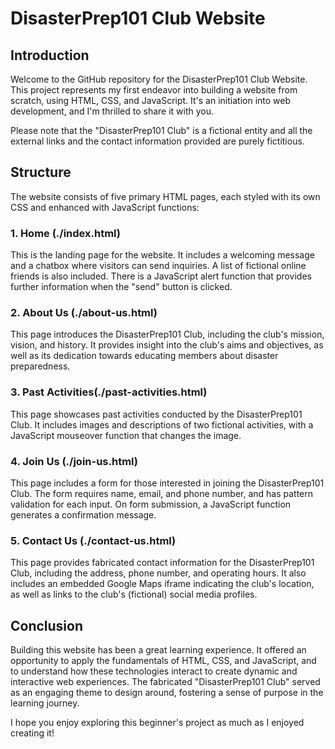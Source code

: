 # DisasterPrep101 Club Website

## Introduction

Welcome to the GitHub repository for the DisasterPrep101 Club Website. This project represents my first endeavor into building a website from scratch, using HTML, CSS, and JavaScript. It's an initiation into web development, and I'm thrilled to share it with you. 

Please note that the "DisasterPrep101 Club" is a fictional entity and all the external links and the contact information provided are purely fictitious. 

## Structure

The website consists of five primary HTML pages, each styled with its own CSS and enhanced with JavaScript functions:

### 1. Home (./index.html)

This is the landing page for the website. It includes a welcoming message and a chatbox where visitors can send inquiries. A list of fictional online friends is also included. There is a JavaScript alert function that provides further information when the "send" button is clicked.

### 2. About Us (./about-us.html)

This page introduces the DisasterPrep101 Club, including the club's mission, vision, and history. It provides insight into the club's aims and objectives, as well as its dedication towards educating members about disaster preparedness.

### 3. Past Activities(./past-activities.html)

This page showcases past activities conducted by the DisasterPrep101 Club. It includes images and descriptions of two fictional activities, with a JavaScript mouseover function that changes the image.

### 4. Join Us (./join-us.html)

This page includes a form for those interested in joining the DisasterPrep101 Club. The form requires name, email, and phone number, and has pattern validation for each input. On form submission, a JavaScript function generates a confirmation message.

### 5. Contact Us (./contact-us.html)

This page provides fabricated contact information for the DisasterPrep101 Club, including the address, phone number, and operating hours. It also includes an embedded Google Maps iframe indicating the club's location, as well as links to the club's (fictional) social media profiles.

## Conclusion

Building this website has been a great learning experience. It offered an opportunity to apply the fundamentals of HTML, CSS, and JavaScript, and to understand how these technologies interact to create dynamic and interactive web experiences. The fabricated "DisasterPrep101 Club" served as an engaging theme to design around, fostering a sense of purpose in the learning journey.

I hope you enjoy exploring this beginner's project as much as I enjoyed creating it!

